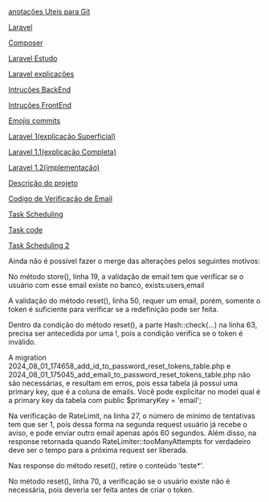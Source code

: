
[anotações Uteis para Git](https://github.com/user-attachments/files/16337722/anotacoesGit.txt)

[Laravel](https://laravel.com/)

[Composer](https://getcomposer.org/)

[Laravel Estudo](https://github.com/user-attachments/files/16338710/laravelEstudo.txt)

[Laravel explicações](https://www.devmedia.com.br/guia/laravel/38191)

[Intruções BackEnd](https://github.com/user-attachments/files/16338784/intrucoes.txt)

[Intruções FrontEnd](https://github.com/user-attachments/files/16338824/intrucoesFrontEnd.txt)

[Emojis commits](https://github.com/user-attachments/files/16351484/035de27d6ed1dce0b36a-0120078468630c2a0566357f1d04067626d80a29.zip)

[Laravel 1(explicação Superficial)](https://github.com/user-attachments/files/16353622/laravel.txt)

[Laravel 1.1(explicação Completa)](https://github.com/user-attachments/files/16353628/laravel1.1.txt)

[Laravel 1.2(implementação)](https://github.com/user-attachments/files/16353631/laravel1.2.txt)

[Descrição do projeto](https://github.com/user-attachments/files/16417984/Documentacao.do.projeto.-.EmailVerficationCode.txt)

[Codigo de Verificação de Email](https://github.com/user-attachments/files/16418360/codigo.txt)

[Task Scheduling](https://dev.to/n3rdnerd/laravel-task-scheduling-scheduling-artisan-commands-3311)

[Task code](https://github.com/user-attachments/files/16432301/taskinfo.txt)

[Task Scheduling 2](https://www.golinuxcloud.com/set-cron-in-laravel/)

Ainda não é possível fazer o merge das alterações pelos seguintes motivos:

No método store(), linha 19, a validação de email tem que verificar se o usuário com esse email existe no banco, exists:users,email

A validação do método reset(), linha 50, requer um email, porém, somente o token é suficiente para verificar se a redefinição pode ser feita.

Dentro da condição do método reset(), a parte Hash::check(...) na linha 63, precisa ser antecedida por uma !, pois a condição verifica se o token é inválido.

A migration 2024_08_01_174658_add_id_to_password_reset_tokens_table.php e 2024_08_01_175045_add_email_to_password_reset_tokens_table.php não são necessárias, e resultam em erros, pois essa tabela já possui uma primary key, que é a coluna de emails. Você pode explicitar no model qual é a primary key da tabela com public $primaryKey = 'email';

Na verificação de RateLimit, na linha 27, o número de mínimo de tentativas tem que ser 1, pois dessa forma na segunda request usuário já recebe o aviso, e pode enviar outro email apenas após 60 segundos. Além disso, na response retornada quando RateLimiter::tooManyAttempts for verdadeiro deve ser o tempo para a próxima request ser liberada.

Nas response do método reset(), retire o conteúdo 'teste*'.

No método reset(), linha 70, a verificação se o usuário existe não é necessária, pois deveria ser feita antes de criar o token.
